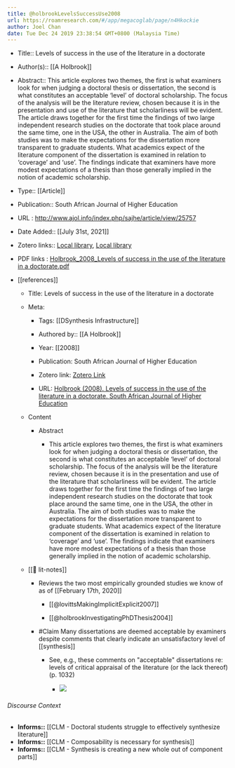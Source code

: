 ```yaml
---
title: @holbrookLevelsSuccessUse2008
url: https://roamresearch.com/#/app/megacoglab/page/n4Hkockie
author: Joel Chan
date: Tue Dec 24 2019 23:38:54 GMT+0800 (Malaysia Time)
---
```


- Title:: Levels of success in the use of the literature in a doctorate
- Author(s):: [[A Holbrook]]
- Abstract:: This article explores two themes, the first is what examiners look for when judging a doctoral thesis or dissertation, the second is what constitutes an acceptable ‘level’ of doctoral scholarship. The focus of the analysis will be the literature review, chosen because it is in the presentation and use of the literature that scholarliness will be evident. The article draws together for the first time the findings of two large independent research studies on the doctorate that took place around the same time, one in the USA, the other in Australia. The aim of both studies was to make the expectations for the dissertation more transparent to graduate students. What academics expect of the literature component of the dissertation is examined in relation to ‘coverage’ and ‘use’. The findings indicate that examiners have more modest expectations of a thesis than those generally implied in the notion of academic scholarship.
- Type:: [[Article]]
- Publication:: South African Journal of Higher Education
- URL : http://www.ajol.info/index.php/sajhe/article/view/25757
- Date Added:: [[July 31st, 2021]]
- Zotero links:: [Local library](zotero://select/groups/2451508/items/AJVH9YK3), [Local library](https://www.zotero.org/groups/2451508/items/AJVH9YK3)
- PDF links : [Holbrook_2008_Levels of success in the use of the literature in a doctorate.pdf](zotero://open-pdf/groups/2451508/items/VR7LEILH)
- [[references]]

    - Title: Levels of success in the use of the literature in a doctorate

    - Meta:

        - Tags: [[DSynthesis Infrastructure]]

        - Authored by:: [[A Holbrook]]

        - Year: [[2008]]

        - Publication: South African Journal of Higher Education

        - Zotero link: [Zotero Link](zotero://select/items/1_VZM6Q63H)

        - URL: [Holbrook (2008). Levels of success in the use of the literature in a doctorate. South African Journal of Higher Education](http://www.ajol.info/index.php/sajhe/article/view/25757)

    - Content

        - Abstract

            - This article explores two themes, the first is what examiners look for when judging a doctoral thesis or dissertation, the second is what constitutes an acceptable ‘level’ of doctoral scholarship. The focus of the analysis will be the literature review, chosen because it is in the presentation and use of the literature that scholarliness will be evident. The article draws together for the first time the findings of two large independent research studies on the doctorate that took place around the same time, one in the USA, the other in Australia. The aim of both studies was to make the expectations for the dissertation more transparent to graduate students. What academics expect of the literature component of the dissertation is examined in relation to ‘coverage’ and ‘use’. The findings indicate that examiners have more modest expectations of a thesis than those generally implied in the notion of academic scholarship.

    - [[📝 lit-notes]]

        - Reviews the two most empirically grounded studies we know of as of [[February 17th, 2020]]

            - [[@lovittsMakingImplicitExplicit2007]]

            - [[@holbrookInvestigatingPhDThesis2004]]

        - #Claim Many dissertations are deemed acceptable by examiners despite comments that clearly indicate an unsatisfactory level of [[synthesis]]

            - See, e.g., these comments on "acceptable" dissertations re: levels of critical appraisal of the literature (or the lack thereof) (p. 1032)

                - ![](https://firebasestorage.googleapis.com/v0/b/firescript-577a2.appspot.com/o/imgs%2Fapp%2Fmegacoglab%2FjtjbbUY2fo?alt=media&token=451a3c83-87a5-4036-9e54-6da78f6ab90d)

###### Discourse Context

- **Informs::** [[CLM - Doctoral students struggle to effectively synthesize literature]]
- **Informs::** [[CLM - Composability is necessary for synthesis]]
- **Informs::** [[CLM - Synthesis is creating a new whole out of component parts]]
